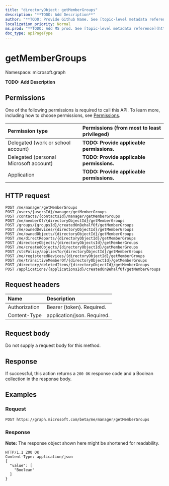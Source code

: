 ```yaml
---
title: "directoryObject: getMemberGroups"
description: "**TODO: Add Description**"
author: "**TODO: Provide Github Name. See [topic-level metadata reference](https://msgo.azurewebsites.net/add/document/guidelines/metadata.html#topic-level-metadata)**"
localization_priority: Normal
ms.prod: "**TODO: Add MS prod. See [topic-level metadata reference](https://msgo.azurewebsites.net/add/document/guidelines/metadata.html#topic-level-metadata)**"
doc_type: apiPageType
---
```


# getMemberGroups

Namespace: microsoft.graph

**TODO: Add Description**

## Permissions
One of the following permissions is required to call this API. To learn more, including how to choose permissions, see [Permissions](/concepts/permissions-reference.md).

|Permission type|Permissions (from most to least privileged)|
|:---|:---|
|Delegated (work or school account)|**TODO: Provide applicable permissions.**|
|Delegated (personal Microsoft account)|**TODO: Provide applicable permissions.**|
|Application|**TODO: Provide applicable permissions.**|

## HTTP request

<!-- {
  "blockType": "ignored"
}
-->
``` http
POST /me/manager/getMemberGroups
POST /users/{usersId}/manager/getMemberGroups
POST /contacts/{contactsId}/manager/getMemberGroups
POST /me/memberOf/{directoryObjectId}/getMemberGroups
POST /groups/{groupsId}/createdOnBehalfOf/getMemberGroups
POST /me/ownedDevices/{directoryObjectId}/getMemberGroups
POST /me/ownedObjects/{directoryObjectId}/getMemberGroups
POST /me/directReports/{directoryObjectId}/getMemberGroups
POST /directoryObjects/{directoryObjectsId}/getMemberGroups
POST /me/createdObjects/{directoryObjectId}/getMemberGroups
POST /stsPolicy/appliesTo/{directoryObjectId}/getMemberGroups
POST /me/registeredDevices/{directoryObjectId}/getMemberGroups
POST /me/transitiveMemberOf/{directoryObjectId}/getMemberGroups
POST /directory/deletedItems/{directoryObjectId}/getMemberGroups
POST /applications/{applicationsId}/createdOnBehalfOf/getMemberGroups
```

## Request headers
|Name|Description|
|:---|:---|
|Authorization|Bearer {token}. Required.|
|Content-Type|application/json. Required.|

## Request body
Do not supply a request body for this method.

## Response

If successful, this action returns a `200 OK` response code and a Boolean collection in the response body.

## Examples

### Request
<!-- {
  "blockType": "request",
  "name": "directoryobject_getmembergroups"
}
-->
``` http
POST https://graph.microsoft.com/beta/me/manager/getMemberGroups
```


### Response
**Note:** The response object shown here might be shortened for readability.
<!-- {
  "blockType": "response",
  "truncated": true,
  "@odata.type": "collection(edm.boolean)"
}
-->
``` http
HTTP/1.1 200 OK
Content-Type: application/json
{
  "value": [
    "Boolean"
  ]
}
```

